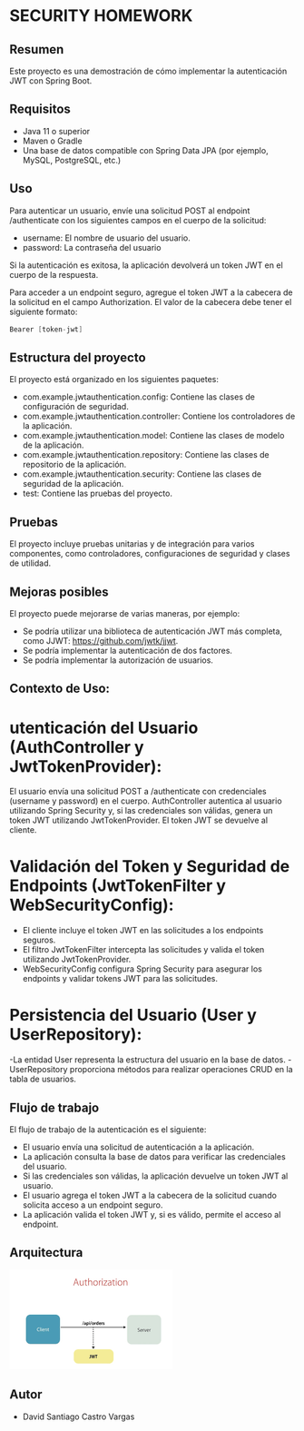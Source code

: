 # SECURITY HOMEWORK
## Resumen
Este proyecto es una demostración de cómo implementar la autenticación JWT con Spring Boot.

## Requisitos
- Java 11 o superior
- Maven o Gradle
- Una base de datos compatible con Spring Data JPA (por ejemplo, MySQL, PostgreSQL, etc.)

## Uso

Para autenticar un usuario, envíe una solicitud POST al endpoint /authenticate con los siguientes campos en el cuerpo de la solicitud:

- username: El nombre de usuario del usuario.
- password: La contraseña del usuario

Si la autenticación es exitosa, la aplicación devolverá un token JWT en el cuerpo de la respuesta.

Para acceder a un endpoint seguro, agregue el token JWT a la cabecera de la solicitud en el campo Authorization. El valor de la cabecera debe tener el siguiente formato:

```java
Bearer [token-jwt]
```
## Estructura del proyecto

El proyecto está organizado en los siguientes paquetes:

-    com.example.jwtauthentication.config: Contiene las clases de configuración de seguridad.
-    com.example.jwtauthentication.controller: Contiene los controladores de la aplicación.
-    com.example.jwtauthentication.model: Contiene las clases de modelo de la aplicación.
-    com.example.jwtauthentication.repository: Contiene las clases de repositorio de la aplicación.
-    com.example.jwtauthentication.security: Contiene las clases de seguridad de la aplicación.
-    test: Contiene las pruebas del proyecto.

## Pruebas

El proyecto incluye pruebas unitarias y de integración para varios componentes, como controladores, configuraciones de seguridad y clases de utilidad.

## Mejoras posibles

El proyecto puede mejorarse de varias maneras, por ejemplo:

- Se podría utilizar una biblioteca de autenticación JWT más completa, como JJWT: https://github.com/jwtk/jjwt.
- Se podría implementar la autenticación de dos factores.
- Se podría implementar la autorización de usuarios.

## Contexto de Uso:

# utenticación del Usuario (AuthController y JwtTokenProvider):

El usuario envía una solicitud POST a /authenticate con credenciales (username y password) en el cuerpo.
AuthController autentica al usuario utilizando Spring Security y, si las credenciales son válidas, genera un token JWT utilizando JwtTokenProvider.
El token JWT se devuelve al cliente.

# Validación del Token y Seguridad de Endpoints (JwtTokenFilter y WebSecurityConfig):

- El cliente incluye el token JWT en las solicitudes a los endpoints seguros.
- El filtro JwtTokenFilter intercepta las solicitudes y valida el token utilizando JwtTokenProvider.
- WebSecurityConfig configura Spring Security para asegurar los endpoints y validar tokens JWT para las solicitudes.

# Persistencia del Usuario (User y UserRepository):

-La entidad User representa la estructura del usuario en la base de datos.
-UserRepository proporciona métodos para realizar operaciones CRUD en la tabla de usuarios.

## Flujo de trabajo

El flujo de trabajo de la autenticación es el siguiente:

- El usuario envía una solicitud de autenticación a la aplicación.
- La aplicación consulta la base de datos para verificar las credenciales del usuario.
- Si las credenciales son válidas, la aplicación devuelve un token JWT al usuario.
- El usuario agrega el token JWT a la cabecera de la solicitud cuando solicita acceso a un endpoint seguro.
- La aplicación valida el token JWT y, si es válido, permite el acceso al endpoint.


## Arquitectura
![Java 8](https://github.com/DavidCastro4444/ArquitecturaYGobernabilidad/blob/main/SECURITY-HOMEWORK/Imagenes/descarga.png)

## Autor
- David Santiago Castro Vargas